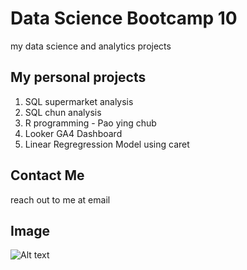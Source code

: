 # Data Science Bootcamp 10
my data science and analytics projects

## My personal projects

1. SQL supermarket analysis
2. SQL chun analysis
3. R programming - Pao ying chub
4. Looker GA4 Dashboard
5. Linear Regregression Model using caret

## Contact Me
reach out to me at email

## Image
![Alt text]((https://github.com/user-attachments/assets/1d2f32e4-5093-4abc-a0b0-9f06c594211a)
)
